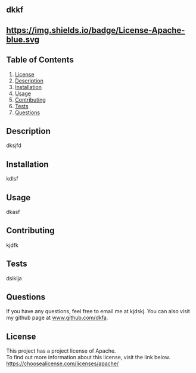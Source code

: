 
  
  ## dkkf

  ## https://img.shields.io/badge/License-Apache-blue.svg


  ## Table of Contents
  1.  [License](#license)
  2.  [Description](#description)
  3.  [Installation](#installation)
  4.  [Usage](#usage)
  5.  [Contributing](#contributing)
  6.  [Tests](#tests)
  7.  [Questions](#questions)

 ## Description
 dksjfd

 ## Installation 
 kdlsf

 ## Usage 
 dkasf

 ## Contributing 
 kjdfk

 ## Tests 
 dslklja

 ## Questions
 If you have any questions, feel free to email me at kjdskj. 
 You can also visit my github page at www.github.com/dkfa.
 
 ## License 
 This project has a project license of Apache.  
 To find out more information about this license, visit the link below.
 https://choosealicense.com/licenses/apache/

